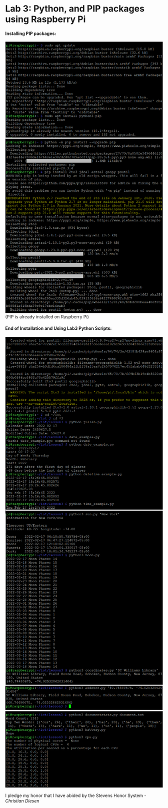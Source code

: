 # Lab 3: Python, and PIP packages using Raspberry Pi
#### Installing PIP packages:
![](lab3/images/152431.png)
![](lab3/images/152457.png)
(PIP is already installed on Raspberry Pi)

#### End of Installation and Using Lab3 Python Scripts:
![](lab3/images/153254.png)
![](lab3/images/155823.png)
![](lab3/images/155842.png)
![](lab3/images/154246.png)

I pledge my honor that I have abided by the Stevens Honor System - *Christian Diesen*
